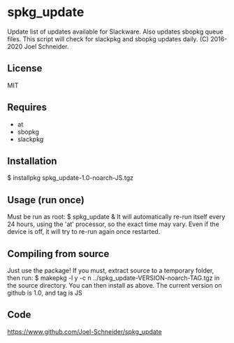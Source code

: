 spkg_update
===========
Update list of updates available for Slackware. Also updates sbopkg queue files. This script will check for slackpkg and sbopkg updates daily.
(C) 2016-2020 Joel Schneider.

License
-------
MIT

Requires
--------
* at
* sbopkg
* slackpkg

Installation
------------
$ installpkg spkg_update-1.0-noarch-JS.tgz

Usage (run once)
----------------
Must be run as root:
$ spkg_update &
It will automatically re-run itself every 24 hours, using
the 'at' processor, so the exact time may vary. Even if the 
device is off, it will try to re-run again once restarted.

Compiling from source
---------------------
Just use the package!
If you must, extract source to a temporary folder, then run:
$ makepkg -l y -c n ../spkg_update-VERSION-noarch-TAG.tgz
in the source directory. You can then install as above.
The current version on github is 1.0, and tag is JS

Code
---- 
https://www.github.com/Joel-Schneider/spkg_update
